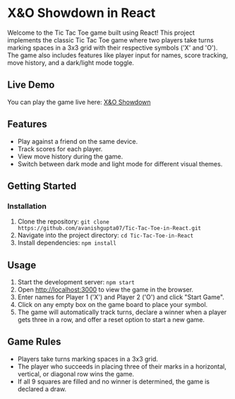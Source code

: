 
</head>
<body>
  <h1>X&O Showdown in React</h1>

  <p>Welcome to the Tic Tac Toe game built using React! This project implements the classic Tic Tac Toe game where two players take turns marking spaces in a 3x3 grid with their respective symbols ('X' and 'O'). The game also includes features like player input for names, score tracking, move history, and a dark/light mode toggle.</p>

  <h2>Live Demo</h2>
  <p>You can play the game live here: <a href="https://tictactoegamefun123.netlify.app/" target="_blank" rel="noopener noreferrer">X&O Showdown</a></p>

  <h2>Features</h2>
  <ul>
    <li>Play against a friend on the same device.</li>
    <li>Track scores for each player.</li>
    <li>View move history during the game.</li>
    <li>Switch between dark mode and light mode for different visual themes.</li>
  </ul>

  <h2>Getting Started</h2>

  <h3>Installation</h3>
  <ol>
    <li>Clone the repository:
      <code>git clone https://github.com/avanishgupta07/Tic-Tac-Toe-in-React.git</code>
    </li>
    <li>Navigate into the project directory:
      <code>cd Tic-Tac-Toe-in-React</code>
    </li>
    <li>Install dependencies:
      <code>npm install</code>
    </li>
  </ol>

  <h2>Usage</h2>
  <ol>
    <li>Start the development server:
      <code>npm start</code>
    </li>
    <li>Open <a href="http://localhost:3000" target="_blank" rel="noopener noreferrer">http://localhost:3000</a> to view the game in the browser.</li>
    <li>Enter names for Player 1 ('X') and Player 2 ('O') and click "Start Game".</li>
    <li>Click on any empty box on the game board to place your symbol.</li>
    <li>The game will automatically track turns, declare a winner when a player gets three in a row, and offer a reset option to start a new game.</li>
  </ol>

  <h2>Game Rules</h2>
  <ul>
    <li>Players take turns marking spaces in a 3x3 grid.</li>
    <li>The player who succeeds in placing three of their marks in a horizontal, vertical, or diagonal row wins the game.</li>
    <li>If all 9 squares are filled and no winner is determined, the game is declared a draw.</li>
  </ul>

  
</body>
</html>
